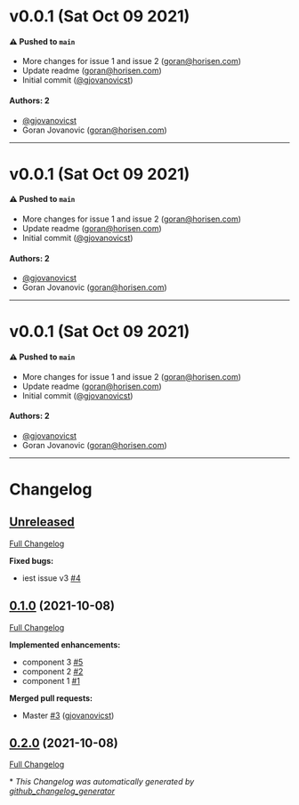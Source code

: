 # v0.0.1 (Sat Oct 09 2021)

#### ⚠️ Pushed to `main`

- More changes for issue 1 and issue 2 (goran@horisen.com)
- Update readme (goran@horisen.com)
- Initial commit ([@gjovanovicst](https://github.com/gjovanovicst))

#### Authors: 2

- [@gjovanovicst](https://github.com/gjovanovicst)
- Goran Jovanovic (goran@horisen.com)

---

# v0.0.1 (Sat Oct 09 2021)

#### ⚠️ Pushed to `main`

- More changes for issue 1 and issue 2 (goran@horisen.com)
- Update readme (goran@horisen.com)
- Initial commit ([@gjovanovicst](https://github.com/gjovanovicst))

#### Authors: 2

- [@gjovanovicst](https://github.com/gjovanovicst)
- Goran Jovanovic (goran@horisen.com)

---

# v0.0.1 (Sat Oct 09 2021)

#### ⚠️ Pushed to `main`

- More changes for issue 1 and issue 2 (goran@horisen.com)
- Update readme (goran@horisen.com)
- Initial commit ([@gjovanovicst](https://github.com/gjovanovicst))

#### Authors: 2

- [@gjovanovicst](https://github.com/gjovanovicst)
- Goran Jovanovic (goran@horisen.com)

---

# Changelog

## [Unreleased](https://github.com/adaleks/test-1/tree/HEAD)

[Full Changelog](https://github.com/adaleks/test-1/compare/0.1.0...HEAD)

**Fixed bugs:**

- iest issue v3 [\#4](https://github.com/adaleks/test-1/issues/4)

## [0.1.0](https://github.com/adaleks/test-1/tree/0.1.0) (2021-10-08)

[Full Changelog](https://github.com/adaleks/test-1/compare/0.2.0...0.1.0)

**Implemented enhancements:**

- component 3 [\#5](https://github.com/adaleks/test-1/issues/5)
- component 2 [\#2](https://github.com/adaleks/test-1/issues/2)
- component 1 [\#1](https://github.com/adaleks/test-1/issues/1)

**Merged pull requests:**

- Master [\#3](https://github.com/adaleks/test-1/pull/3) ([gjovanovicst](https://github.com/gjovanovicst))

## [0.2.0](https://github.com/adaleks/test-1/tree/0.2.0) (2021-10-08)

[Full Changelog](https://github.com/adaleks/test-1/compare/d05bf373c819c6daa3332666566192d980bbbed7...0.2.0)



\* *This Changelog was automatically generated by [github_changelog_generator](https://github.com/github-changelog-generator/github-changelog-generator)*
